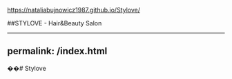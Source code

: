 https://nataliabujnowicz1987.github.io/Stylove/

##STYLOVE - Hair&Beauty Salon




---
permalink: /index.html
---

��# Stylove

